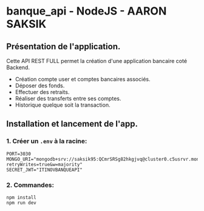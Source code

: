 # banque_api - NodeJS - AARON SAKSIK

## Présentation de l'application.

Cette API REST FULL permet la création d'une application bancaire coté Backend.
- Création compte user et comptes bancaires associés.
- Déposer des fonds.
- Effectuer des retraits.
- Réaliser des transferts entre ses comptes. 
- Historique quelque soit la transaction.

## Installation et lancement de l'app.

### 1. Créer un `.env` à la racine:

```
PORT=3030
MONGO_URI="mongodb+srv://saksik95:QCmrSRSg82hkgjvq@cluster0.c5usrvr.mongodb.net/?retryWrites=true&w=majority"
SECRET_JWT="ITINOVBANQUEAPI"
```

### 2. Commandes:

```
npm install
npm run dev
```

